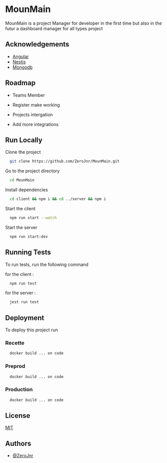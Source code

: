 
# MounMain

MounMain is a project Manager for developer in the first time but also in the futur a dashboard manager for all types project



## Acknowledgements

 - [Angular](https://angular.io/)
 - [Nestjs](https://nestjs.com/)
 - [Mongodb](https://www.mongodb.com/)


## Roadmap

- Teams Member

- Register make working

- Projects intergation

- Add more integrations


## Run Locally

Clone the project

```bash
  git clone https://github.com/ZeroJnr/MounMain.git
```

Go to the project directory

```bash
  cd MounMain
```

Install dependencies

```bash
  cd client && npm i && cd ../server && npm i
```

Start the client

```bash
  npm run start --watch
```

Start the server

```bash
  npm run start:dev
```

## Running Tests

To run tests, run the following command

for the client : 

```bash
  npm run test
```

for the server : 

```bash
  jest run test
```

## Deployment

To deploy this project run

### Recette

```bash
  docker build ... on code 
```

### Preprod

```bash
  docker build ... on code 
```

### Production

```bash
  docker build ... on code 
```

## License

[MIT](https://choosealicense.com/licenses/mit/)


## Authors

- [@ZeroJnr](https://github.com/ZeroJnr)

